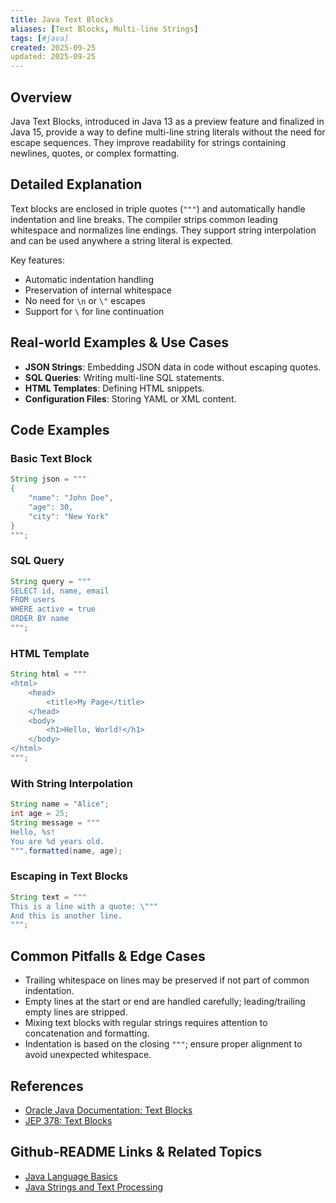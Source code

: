 ```yaml
---
title: Java Text Blocks
aliases: [Text Blocks, Multi-line Strings]
tags: [#java]
created: 2025-09-25
updated: 2025-09-25
---
```


## Overview

Java Text Blocks, introduced in Java 13 as a preview feature and finalized in Java 15, provide a way to define multi-line string literals without the need for escape sequences. They improve readability for strings containing newlines, quotes, or complex formatting.

## Detailed Explanation

Text blocks are enclosed in triple quotes (`"""`) and automatically handle indentation and line breaks. The compiler strips common leading whitespace and normalizes line endings. They support string interpolation and can be used anywhere a string literal is expected.

Key features:
- Automatic indentation handling
- Preservation of internal whitespace
- No need for `\n` or `\"` escapes
- Support for `\` for line continuation

## Real-world Examples & Use Cases

- **JSON Strings**: Embedding JSON data in code without escaping quotes.
- **SQL Queries**: Writing multi-line SQL statements.
- **HTML Templates**: Defining HTML snippets.
- **Configuration Files**: Storing YAML or XML content.

## Code Examples

### Basic Text Block

```java
String json = """
{
    "name": "John Doe",
    "age": 30,
    "city": "New York"
}
""";
```

### SQL Query

```java
String query = """
SELECT id, name, email
FROM users
WHERE active = true
ORDER BY name
""";
```

### HTML Template

```java
String html = """
<html>
    <head>
        <title>My Page</title>
    </head>
    <body>
        <h1>Hello, World!</h1>
    </body>
</html>
""";
```

### With String Interpolation

```java
String name = "Alice";
int age = 25;
String message = """
Hello, %s!
You are %d years old.
""".formatted(name, age);
```

### Escaping in Text Blocks

```java
String text = """
This is a line with a quote: \"""
And this is another line.
""";
```

## Common Pitfalls & Edge Cases

- Trailing whitespace on lines may be preserved if not part of common indentation.
- Empty lines at the start or end are handled carefully; leading/trailing empty lines are stripped.
- Mixing text blocks with regular strings requires attention to concatenation and formatting.
- Indentation is based on the closing `"""`; ensure proper alignment to avoid unexpected whitespace.

## References

- [Oracle Java Documentation: Text Blocks](https://docs.oracle.com/en/java/javase/15/text-blocks/index.html)
- [JEP 378: Text Blocks](https://openjdk.org/jeps/378)

## Github-README Links & Related Topics

- [Java Language Basics](../java/java-language-basics/README.md)
- [Java Strings and Text Processing](../java/java-language-basics/README.md)